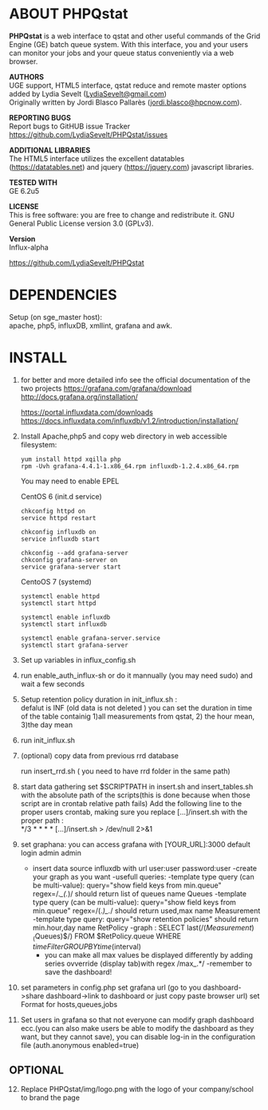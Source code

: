 ABOUT PHPQstat
==============================================
**PHPQstat** is a web interface to qstat and other useful commands of the Grid Engine (GE) batch queue system.
With this interface, you and your users can monitor your jobs and your queue status conveniently via a web browser.
 
**AUTHORS**  
UGE support, HTML5 interface, qstat reduce and remote master options added by Lydia Sevelt (LydiaSevelt@gmail.com)  
Originally written by Jordi Blasco Pallarès (jordi.blasco@hpcnow.com).
 
**REPORTING BUGS**  
Report bugs to GitHUB issue Tracker https://github.com/LydiaSevelt/PHPQstat/issues
 
**ADDITIONAL LIBRARIES**  
The HTML5 interface utilizes the excellent datatables (https://datatables.net) and jquery (https://jquery.com) javascript libraries.  
 
**TESTED WITH**  
GE 6.2u5
 
**LICENSE**  
This is free software: you are free to change and redistribute it. GNU General Public License version 3.0 (GPLv3).
 
**Version**  
Influx-alpha 
 
https://github.com/LydiaSevelt/PHPQstat
 
 
 
DEPENDENCIES
==============================================
Setup (on sge_master host):  
apache, php5, influxDB, xmllint, grafana and awk.
 
INSTALL
==============================================
1. for better and more detailed info see the official documentation of the two projects
    https://grafana.com/grafana/download
    http://docs.grafana.org/installation/
 
    https://portal.influxdata.com/downloads
    https://docs.influxdata.com/influxdb/v1.2/introduction/installation/
 
2. Install Apache,php5 and copy web directory in web accessible filesystem:
    ```
    yum install httpd xqilla php
    rpm -Uvh grafana-4.4.1-1.x86_64.rpm influxdb-1.2.4.x86_64.rpm
    ```
    You may need to enable EPEL
 
    CentOS 6 (init.d service)
    ```
    chkconfig httpd on
    service httpd restart
 
    chkconfig influxdb on
    service influxdb start
 
    chkconfig --add grafana-server
    chkconfig grafana-server on
    service grafana-server start
    ```
 
    CentoOS 7 (systemd)
    ```
    systemctl enable httpd
    systemctl start httpd
 
    systemctl enable influxdb
    systemctl start influxdb
 
    systemctl enable grafana-server.service
    systemctl start grafana-server
    ```
 
3. Set up variables in influx_config.sh
4. run enable_auth_influx-sh or do it mannually (you may need sudo) and wait a few seconds
5. Setup retention policy duration in  init_influx.sh :  
    defalut is INF (old data is not deleted )
    you can set the duration in time of the table containig 1)all measurements from qstat,
    2) the hour mean,
    3)the day mean 
6. run init_influx.sh
7. (optional) copy data from previous rrd database
   
   run insert_rrd.sh ( you need to have rrd folder in the same path)
8. start data gathering
    set $SCRIPTPATH in insert.sh and insert_tables.sh with the absolute path of the scripts(this is done because when those script are in crontab relative path fails)
    Add the following line to the proper users crontab, making sure you replace [...]/insert.sh with the proper path :  
    */3 * * * * [...]/insert.sh > /dev/null 2>&1
9. set graphana:
    you can access grafana with [YOUR_URL]:3000
    default login admin admin
    - insert data source influxdb with url user:user password:user
    -create your graph as you want
    -usefull queries:
        -template type query (can be multi-value): query="show field keys from min.queue" regex=/.*_(.*)/    should return list of queues    name Queues
        -template type query (can be multi-value): query="show field keys from min.queue" regex=/(.*)_.*/    should return used,max        name Measurement
        -template type query: query="show retention policies"                            should return min.hour,day    name RetPolicy
        -graph : SELECT last(/($Measurement)_($Queues)$/) FROM $RetPolicy.queue WHERE $timeFilter GROUP BY time($interval)
        - you can make all max values be displayed differently by adding series ovverride (display tab)with regex /max_.*/
    -remember to save the dashboard!
 
10. set parameters in config.php 
    set grafana url (go to you dashboard->share dashboard->link to dashboard or just copy paste browser url)
    set Format for hosts,queues,jobs
11. Set users in grafana so that not everyone can modify graph dashboard ecc.(you can also make users be able to modify the dashboard as they want, but they cannot save), you can disable log-in in the configuration file (auth.anonymous enabled=true)
 
 
  OPTIONAL
  ----------------------------------------------
12. Replace PHPQstat/img/logo.png with the logo of your company/school to brand the page  